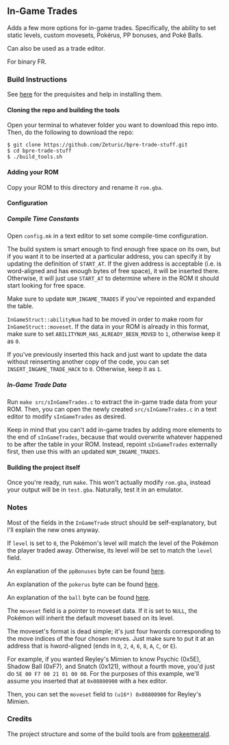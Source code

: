## In-Game Trades

Adds a few more options for in-game trades. Specifically, the ability to set static levels, custom movesets, Pokérus, PP bonuses, and Poké Balls.

Can also be used as a trade editor.

For binary FR.

### Build Instructions

See [here](https://gist.github.com/Zeturic/db1611cc7b17c3140f9b9af32e1b596b) for the prequisites and help in installing them.

#### Cloning the repo and building the tools

Open your terminal to whatever folder you want to download this repo into. Then, do the following to download the repo:

```shell
$ git clone https://github.com/Zeturic/bpre-trade-stuff.git
$ cd bpre-trade-stuff
$ ./build_tools.sh
```

#### Adding your ROM

Copy your ROM to this directory and rename it `rom.gba`.

#### Configuration

##### Compile Time Constants

Open `config.mk` in a text editor to set some compile-time configuration.

The build system is smart enough to find enough free space on its own, but if you want it to be inserted at a particular address, you can specify it by updating the definition of `START_AT`. If the given address is acceptable (i.e. is word-aligned and has enough bytes of free space), it will be inserted there. Otherwise, it will just use `START_AT` to determine where in the ROM it should start looking for free space.

Make sure to update `NUM_INGAME_TRADES` if you've repointed and expanded the table.

`InGameStruct::abilityNum` had to be moved in order to make room for `InGameStruct::moveset`. If the data in your ROM is already in this format, make sure to set `ABILITYNUM_HAS_ALREADY_BEEN_MOVED` to `1`, otherwise keep it as `0`.

If you've previously inserted this hack and just want to update the data without reinserting another copy of the code, you can set `INSERT_INGAME_TRADE_HACK` to `0`. Otherwise, keep it as `1`.

##### In-Game Trade Data

Run `make src/sInGameTrades.c` to extract the in-game trade data from your ROM. Then, you can open the newly created `src/sInGameTrades.c` in a text editor to modify `sInGameTrades` as desired.

Keep in mind that you can't add in-game trades by adding more elements to the end of `sInGameTrades`, because that would overwrite whatever happened to be after the table in your ROM. Instead, repoint `sInGameTrades` externally first, then use this with an updated `NUM_INGAME_TRADES`.

#### Building the project itself

Once you're ready, run `make`. This won't actually modify `rom.gba`, instead your output will be in `test.gba`. Naturally, test it in an emulator.

### Notes

Most of the fields in the `InGameTrade` struct should be self-explanatory, but I'll explain the new ones anyway.

If `level` is set to `0`, the Pokémon's level will match the level of the Pokémon the player traded away. Otherwise, its level will be set to match the `level` field.

An explanation of the `ppBonuses` byte can be found [here](https://bulbapedia.bulbagarden.net/wiki/Pok%C3%A9mon_data_substructures_in_Generation_III#PP_bonuses).

An explanation of the `pokerus` byte can be found [here](https://bulbapedia.bulbagarden.net/wiki/Pok%C3%A9rus#Technical_information).

An explanation of the `ball` byte can be found [here](https://bulbapedia.bulbagarden.net/wiki/Pok%C3%A9mon_data_substructures_in_Generation_III#Origins).

The `moveset` field is a pointer to moveset data. If it is set to `NULL`, the Pokémon will inherit the default moveset based on its level.

The moveset's format is dead simple; it's just four hwords corresponding to the move indices of the four chosen moves. Just make sure to put it at an address that is hword-aligned (ends in `0`, `2`, `4`, `6`, `8`, `A`, `C`, or `E`).

For example, if you wanted Reyley's Mimien to know Psychic (0x5E), Shadow Ball (0xF7), and Snatch (0x121), without a fourth move, you'd just do `5E 00 F7 00 21 01 00 00`. For the purposes of this example, we'll assume you inserted that at `0x08800900` with a hex editor.

Then, you can set the `moveset` field to `(u16*) 0x08800900` for Reyley's Mimien.

### Credits

The project structure and some of the build tools are from [pokeemerald](https://github.com/pret/pokeemerald).
